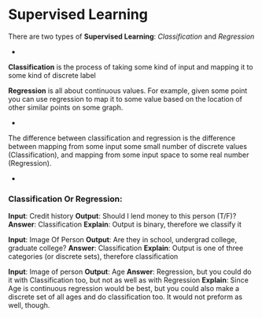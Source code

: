 # Supervised Learning

There are two types of **Supervised Learning**: *Classification* and *Regression*

-

**Classification** is the process of taking some kind of input and mapping it to some kind of discrete label

**Regression** is all about continuous values. For example, given some point you can use regression to map it to some value based on the location of other similar points on some graph.

-

The difference between classification and regression is the difference between mapping from some input some small number of discrete values (Classification), and mapping from some input space to some real number (Regression).

-

### Classification Or Regression:

**Input**: Credit history
**Output**: Should I lend money to this person (T/F)?
**Answer**: Classification
**Explain**: Output is binary, therefore we classify it

**Input**: Image Of Person
**Output**: Are they in school, undergrad college, graduate college?
**Answer**: Classification
**Explain**: Output is one of three categories (or discrete sets), therefore classification

**Input**: Image of person
**Output**: Age
**Answer**: Regression, but you could do it with Classification too, but not as well as with Regression
**Explain**: Since Age is continuous regression would be best, but you could also make a discrete set of all ages and do classification too. It would not preform as well, though.
